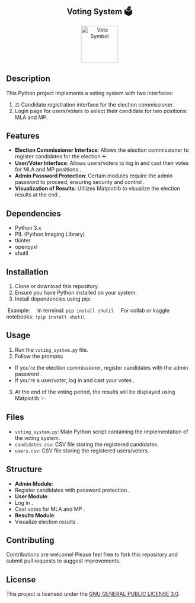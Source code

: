 <h2 align="center">Voting System 🗳️</h2>
<p align="center">
  <img src="https://freesvg.org/img/vote.png" alt="Vote Symbol" width="100" height="100">
</p>

## Description 

This Python project implements a voting system with two interfaces:

1. ‍⚖️ Candidate registration interface for the election commissioner.
2.  Login page for users/voters to select their candidate for two positions: MLA and MP.

## Features 

- **Election Commissioner Interface**: Allows the election commissioner to register candidates for the election ➕.
- **User/Voter Interface**: Allows users/voters to log in and cast their votes for MLA and MP positions ️.
- **Admin Password Protection**: Certain modules require the admin password to proceed, ensuring security and control .
- **Visualization of Results**: Utilizes Matplotlib to visualize the election results at the end .

## Dependencies 

- Python 3.x 
- PIL (Python Imaging Library) ️
- tkinter ️
- openpyxl 
- shutil 

## Installation 

1. Clone or download this repository.
2. Ensure you have Python installed on your system.
3. Install dependencies using pip:

 Example:
  
 In terminal: `pip install shutil` 
  
 For collab or kaggle notebooks: `!pip install shutil` 

## Usage 

1. Run the `voting_system.py` file.
2. Follow the prompts:
- If you're the election commissioner, register candidates with the admin password ‍.
- If you're a user/voter, log in and cast your votes .
3. At the end of the voting period, the results will be displayed using Matplotlib ✨.

## Files 

- `voting_system.py`: Main Python script containing the implementation of the voting system.
- `candidates.csv`: CSV file storing the registered candidates.
- `users.csv`: CSV file storing the registered users/voters.

## Structure 

- **Admin Module**:
- Register candidates with password protection .
- **User Module**:
- Log in .
- Cast votes for MLA and MP ️.
- **Results Module**:
- Visualize election results .

## Contributing 

Contributions are welcome! Please feel free to fork this repository and submit pull requests to suggest improvements.

## License
This project is licensed under the [GNU GENERAL PUBLIC LICENSE 3.0](LICENSE).
